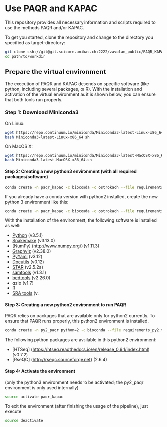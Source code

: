 # Use PAQR and KAPAC

This repository provides all necessary information and scripts required to use the methods PAQR and/or KAPAC.


To get you started, clone the repository and change to the directory you specified as target-directory:
```bash
git clone ssh://git@git.scicore.unibas.ch:2222/zavolan_public/PAQR_KAPAC.git path/to/workdir
cd path/to/workdir
```

## Prepare the virtual environment
The execution of PAQR and KAPAC depends on specific software (like python, including several packages, or R). With the installation and activation of the virtual environment as it is shown below, you can ensure that both tools run properly.

### Step 1: Download Miniconda3
On Linux:
  ```bash
  wget https://repo.continuum.io/miniconda/Miniconda3-latest-Linux-x86_64.sh
  bash Miniconda3-latest-Linux-x86_64.sh
  ```

On MacOS X:
  ```bash
  wget https://repo.continuum.io/miniconda/Miniconda3-latest-MacOSX-x86_64.sh
  bash Miniconda3-latest-MacOSX-x86_64.sh
  ```

#### Step 2: Creating a new python3 environment (with all required packages/software)
  ```bash
  conda create -n paqr_kapac -c bioconda -c ostrokach --file requirements_py3.txt
  ```
If you already have a conda version with python2 installed, create the new python 3 environment like this:
  ```bash
  conda create -n paqr_kapac -c bioconda -c ostrokach --file requirements_py3.txt python=3
  ```

With the installation of the environment, the following software is installed as well:
- [Python](https://www.python.org/) (v3.5.1)
- [Snakemake](https://snakemake.readthedocs.io/en/stable/) (v3.13.0)
- [NumPy] (http://www.numpy.org/) (v1.11.3)
- [Graphviz](http://www.graphviz.org/) (v2.38.0)
- [PyYaml](http://pyyaml.org/) (v3.12)
- [Docutils](http://docutils.sourceforge.net/) (v0.12)
- [STAR](https://github.com/alexdobin/STAR) (v2.5.2a)
- [samtools](http://www.htslib.org/) (v1.3.1)
- [bedtools](http://bedtools.readthedocs.io/en/latest/) (v2.26.0)
- [gzip](http://www.gzip.org/) (v1.7)
- [R](https://www.r-project.org/)
- [SRA tools](https://github.com/ncbi/sra-tools) (v.

#### Step 3: Creating a new python2 environment to run PAQR
PAQR relies on packages that are available only for python2 currently. To ensure that PAQR runs properly, this python2 environment is installed.
  ```bash
  conda create -n py2_paqr python=2 -c bioconda --file requirements_py2.txt
  ```

The following python packages are available in this python2 environment:
- [HTSeq] (https://htseq.readthedocs.io/en/release_0.9.1/index.html) (v0.7.2)
- [RseQC] (http://rseqc.sourceforge.net) (2.6.4)

#### Step 4: Activate the environment
(only the python3 environment needs to be activated; the py2_paqr environment is only used internally)
  ```bash
  source activate paqr_kapac
  ```
To exit the environment (after finishing the usage of the pipeline), just execute
  ```bash
  source deactivate
  ```


